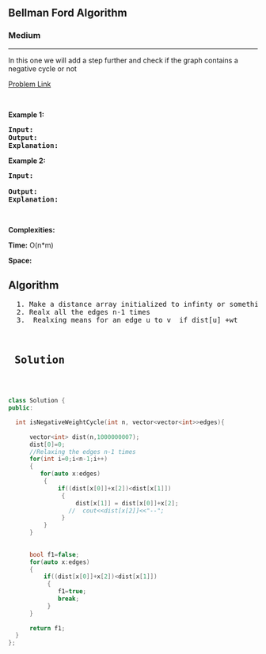 <h2>Bellman Ford Algorithm</h2>
<h3>Medium</h3><hr>
<div><p>
  
In this one we will add a step further and check if the graph contains a negative cycle or not 
 
</p>


[Problem Link](https://practice.geeksforgeeks.org/problems/negative-weight-cycle3504/1)

<p>&nbsp;</p>
<p><strong>Example 1:</strong></p>

      
 
<pre><strong>Input:</strong>
<strong>Output:</strong> 
<strong>Explanation:</strong> 
</pre>

<p><strong>Example 2:</strong></p>

<pre><strong>Input:</strong> 
     
<strong>Output:</strong> 
<strong>Explanation:</strong> 
</pre>

<p>&nbsp;</p>
<p><strong>Complexities:</strong></p>
<strong>Time:</strong> O(n*m)
  
<strong>Space:</strong> 
  
  <h2> Algorithm </h2>
 <pre>
  1. Make a distance array initialized to infinty or something
  2. Realx all the edges n-1 times
  3.  Realxing means for an edge u to v  if dist[u] +wt <dist[v] update the distance
  4. If on the nth relaxation the distance array values changes this means there is a negative weight cycle present in the graph
  </pre>
  
  
  
  <h2> Solution </h2>
  
  ``` c++ 
class Solution {
public:
  
	int isNegativeWeightCycle(int n, vector<vector<int>>edges){
	    
	    vector<int> dist(n,1000000007);
	    dist[0]=0;
	    //Relaxing the edges n-1 times
	    for(int i=0;i<n-1;i++)
	    {
	       for(auto x:edges)
    	    {
    	        if((dist[x[0]]+x[2])<dist[x[1]])
    	         {
    	             dist[x[1]] = dist[x[0]]+x[2];
    	           //  cout<<dist[x[2]]<<"--";
    	         }
    	    } 
	    }
	    
	   
	    bool f1=false;
	    for(auto x:edges)
	    {
	        if((dist[x[0]]+x[2])<dist[x[1]])
	         {
	            f1=true;
	            break;
	         }
	    }
	    
	    return f1;
	}
};
  ```
</div>
